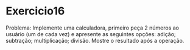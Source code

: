 # Exercicio16
Problema: Implemente uma calculadora, primeiro peça 2 números ao usuário (um de cada vez) e apresente as seguintes opções: adição; subtração; multiplicação; divisão. Mostre o resultado após a operação.
